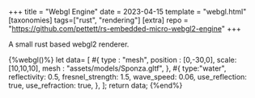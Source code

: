 +++
title = "Webgl Engine"
date = 2023-04-15
template = "webgl.html" 
[taxonomies]
tags=["rust", "rendering"]
[extra]
repo = "https://github.com/pettett/rs-embedded-micro-webgl2-engine"
+++

A small rust based webgl2 renderer.

<!-- more -->
{%webgl()%}
let data= [
	#{
		type : "mesh",
		position : [0,-30,0],
		scale: [10,10,10],
		mesh : "assets/models/Sponza.gltf",
	},
	#{
		type:"water",
		reflectivity: 0.5,
		fresnel_strength: 1.5,
		wave_speed: 0.06,
		use_reflection: true,
		use_refraction: true,
	},
];
return data;
{%end%}
